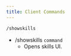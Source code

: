 ```yaml
---
title: Client Commands
---
```

```txt
/showskills
```
- /showskills `command`
    - Opens skills UI.